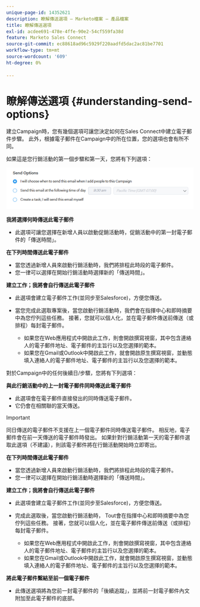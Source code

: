 ```yaml
---
unique-page-id: 14352621
description: 瞭解傳送選項 — Marketo檔案 — 產品檔案
title: 瞭解傳送選項
exl-id: acdee691-478e-4ffe-90e2-54cf559fa38d
feature: Marketo Sales Connect
source-git-commit: ec88618ad96c5929f220aadfd5dac2ac81be7701
workflow-type: tm+mt
source-wordcount: '609'
ht-degree: 0%

---
```


# 瞭解傳送選項 {#understanding-send-options}

建立Campaign時，您有幾個選項可讓您決定如何在Sales Connect中建立電子郵件步驟。 此外，根據電子郵件在Campaign中的所在位置，您的選項也會有所不同。

如果這是您行銷活動的第一個步驟和第一天，您將有下列選項：

![](assets/image2019-10-25-10-43-19.png)

**我將選擇何時傳送此電子郵件**

* 此選項可讓您選擇在新增人員以啟動促銷活動時，促銷活動中的第一封電子郵件的「傳送時間」。

**在下列時間傳送此電子郵件**

* 當您透過新增人員來啟動行銷活動時，我們將排程此時段的電子郵件。
* 您一律可以選擇在開始行銷活動時選擇新的「傳送時間」。

**建立工作；我將會自行傳送此電子郵件**

* 此選項會建立電子郵件工作(並同步至Salesforce)，方便您傳送。
* 當您完成此選取專案後，當您啟動行銷活動時，我們會在指揮中心和即時摘要中為您佇列這些任務。 接著，您就可以個人化，並在電子郵件傳送前傳送（或排程）每封電子郵件。

   * 如果您在Web應用程式中開啟此工作，則會開啟撰寫視窗，其中包含連絡人的電子郵件地址、電子郵件的主旨行以及您選擇的範本。
   * 如果您在Gmail或Outlook中開啟此工作，就會開啟原生撰寫視窗，並動態填入連絡人的電子郵件地址、電子郵件的主旨行以及您選擇的範本。

對於Campaign中的任何後續日/步驟，您將有下列選項：

**與此行銷活動中的上一封電子郵件同時傳送此電子郵件**

* 此選項會在電子郵件直接發出的同時傳送電子郵件。
* 它仍會在相關聯的當天傳送。

>[!IMPORTANT]
>
>同日傳送的電子郵件不支援在上一個電子郵件同時傳送電子郵件。 相反地，電子郵件會在前一天傳送的電子郵件時發出。 如果針對行銷活動第一天的電子郵件選取此選項（不建議），則該電子郵件將在行銷活動開始時立即寄出。

**在下列時間傳送此電子郵件**

* 當您透過新增人員來啟動行銷活動時，我們將排程此時段的電子郵件。
* 您一律可以選擇在開始行銷活動時選擇新的「傳送時間」。

**建立工作；我將會自行傳送此電子郵件**

* 此選項會建立電子郵件工作(並同步至Salesforce)，方便您傳送。
* 完成此選取後，當您啟動行銷活動時， Tout會在指揮中心和即時摘要中為您佇列這些任務。 接著，您就可以個人化，並在電子郵件傳送前傳送（或排程）每封電子郵件。

   * 如果您在Web應用程式中開啟此工作，則會開啟撰寫視窗，其中包含連絡人的電子郵件地址、電子郵件的主旨行以及您選擇的範本。
   * 如果您在Gmail或Outlook中開啟此工作，就會開啟原生撰寫視窗，並動態填入連絡人的電子郵件地址、電子郵件的主旨行以及您選擇的範本。

**將此電子郵件繫結至前一個電子郵件**

* 此傳送選項將為您前一封電子郵件的「後續追蹤」，並將前一封電子郵件內文附加至此電子郵件的底部。
